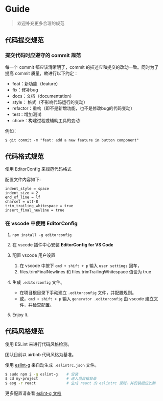 # Guide

> 欢迎补充更多合理的规范

## 代码提交规范

### 提交代码时应遵守的 commit 规范

每一个 commit 都应该清晰明了，commit 的描述应和提交的改动一致。同时为了提高 commit 质量，故进行以下约定：

* feat：新功能（feature）
* fix：修补bug
* docs：文档（documentation）
* style： 格式（不影响代码运行的变动）
* refactor：重构（即不是新增功能，也不是修改bug的代码变动）
* test：增加测试
* chore：构建过程或辅助工具的变动

例如：

```
$ git commit -m "feat: add a new feature in button component"
```

## 代码格式规范

使用 EditorConfig 来规范代码格式

配置文件内容如下:
```
indent_style = space
indent_size = 2
end_of_line = lf
charset = utf-8
trim_trailing_whitespace = true
insert_final_newline = true
```

### 在 vscode 中使用 EditorConfig

1. `npm install -g editorconfig`

2. 在 vscode 插件中心安装 **EditorConfig for VS Code**

3. 配置 vscode 用户设置
    1. 在 vscode 中按下 `cmd + shift + p` 输入 `user settings` 回车，
    2. files.trimFinalNewlines 和 files.trimTrailingWhitespace 值设为 true

4. 生成 `.editorconfig` 文件。
    - 在项目根目录下手动建立 `.editorconfig` 文件，并配置规则。
    - 或，`cmd + shift + p` 输入 `generator .editorconfig` 由 vscode 建立文件，并检查配置。

5. Enjoy It.


## 代码风格规范

使用 ESLint 来进行代码风格检测。

团队目前以 airbnb 代码风格为基准。

使用 [eslint-g](https://github.com/pspgbhu/eslint-g) 来自动生成 `.eslintrc.json` 文件。

```bash
$ sudo npm i -g eslint-g    # 安装
$ cd my-project             # 进入项目根目录
$ esg -r react              # 生成 react 的 eslintrc 规则，并安装相应依赖
```
更多配置请查看 [eslint-g 文档](https://github.com/pspgbhu/eslint-g)